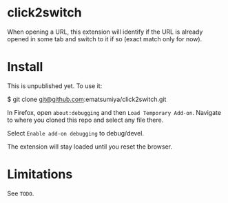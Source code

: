 # click2switch

When opening a URL, this extension will identify if the URL is already opened in
some tab and switch to it if so (exact match only for now).

# Install

This is unpublished yet. To use it:

$ git clone git@github.com:ematsumiya/click2switch.git

In Firefox, open `about:debugging` and then `Load Temporary Add-on`. Navigate to
where you cloned this repo and select any file there.

Select `Enable add-on debugging` to debug/devel.

The extension will stay loaded until you reset the browser.

# Limitations

See `TODO`.
